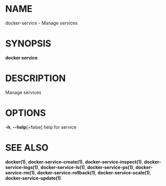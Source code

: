 # NAME

docker-service - Manage services

# SYNOPSIS

**docker service**

# DESCRIPTION

Manage services

# OPTIONS

**-h**, **--help**\[=false\] help for service

# SEE ALSO

**docker(1)**, **docker-service-create(1)**, **docker-service-inspect(1)**, **docker-service-logs(1)**, **docker-service-ls(1)**, **docker-service-ps(1)**, **docker-service-rm(1)**, **docker-service-rollback(1)**, **docker-service-scale(1)**, **docker-service-update(1)**
